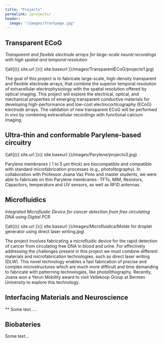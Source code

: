 ```yaml
---
title: "Projects"
permalink: /projects/
header:
  image: "/images/frontpage.jpg"
---
```


## Transparent ECoG 

*Transparent and flexible electrode arrays for large-scale neural recordings with high spatial and temporal resolution*

![alt]({{ site.url }}{{ site.baseurl }}/images/TransparentECoG/projecto1.jpg)

The goal of this project is to fabricate large-scale, high-density transparent and flexible electrode arrays, that combine the superior temporal resolution of extracellular electrophysiology with the spatial resolution offered by optical imaging. This project will explore the electrical, optical, and mechanical properties of emerging transparent conductive materials for developing high-performance and low-cost electrocorticography (ECoG) electrode arrays. The validation of new transparent ECoG will be performed in vivo by combining extracellular recordings with functional calcium imaging.


## Ultra-thin and conformable Parylene-based circuitry 

![alt]({{ site.url }}{{ site.baseurl }}/images/Parylene/projecto3.jpg)

Parylene membranes ( 1 to 5 µm thick) are biocompatible and compatible with standard microfabrication processes (e.g., photolitography). In collaboration with Professor Joana Vaz Pinto and master students, we were able to fabricate on thin Parylene membranes- TFTs, MIM, Resistors, Capacitors, temperature and UV sensors, as well as RFID antennas.    


## Microfluidics
*Integrated Microfluidic Device for cancer detection from free circulating DNA using Digital PCR*

![alt]({{ site.url }}{{ site.baseurl }}/images/Microfluidica/Molde for droplet generator using direct laser writing.jpg)

The project involves fabricating a microfluidic device for the rapid detection of cancer from circulating free DNA in blood and urine. For effectively addressing the challenges present in this project we must combine different materials and microfabrication technologies, such as direct laser writing (DLW). This novel technology enables a fast fabrication of precise and complex microstructures which are much more difficult and time demanding to fabricate with patterning technologies, like photolithography. Recently, Joana won a Yerun Mobility award to visit Vellekoop Group at Bermen University to explore this technology.      

## Interfacing Materials and Neuroscience 
**
Some text.....


## Biobateries 
Some text...





